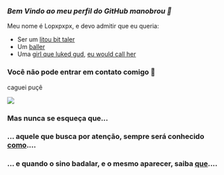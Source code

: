 ### *Bem Vindo ao meu perfil do GitHub manobrou 💪*

Meu nome é Lopxpxpx, e devo admitir que eu queria:

- Ser um [litou bit taler](https://www.youtube.com/watch?v=ryDOy3AosBw)
- Um [baller](https://www.youtube.com/watch?v=ryDOy3AosBw)
- Uma [girl que luked gud](https://www.youtube.com/watch?v=ryDOy3AosBw), [eu would call her](https://www.youtube.com/watch?v=ryDOy3AosBw)

### Você não pode entrar em contato comigo 💙

caguei puçê

![](https://pbs.twimg.com/media/FDKB70qXEAQ45GI?format=jpg&name=small)

### Mas nunca se esqueça que...

### ... aquele que busca por atenção, sempre será conhecido [como](https://www.youtube.com/watch?v=zcjndWCtNJ4)....

### ... e quando o sino badalar, e o mesmo aparecer, saiba [que](https://youtu.be/DRv_lMBKWc8?feature=shared)....
